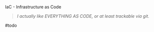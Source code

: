 IaC - Infrastructure as Code


> *I actually like EVERYTHING AS CODE, or at least trackable via git.*

#todo 